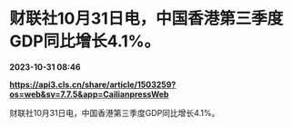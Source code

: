 # 财联社10月31日电，中国香港第三季度GDP同比增长4.1%。

**2023-10-31 08:46**

**https://api3.cls.cn/share/article/1503259?os=web&sv=7.7.5&app=CailianpressWeb**

财联社10月31日电，中国香港第三季度GDP同比增长4.1%。